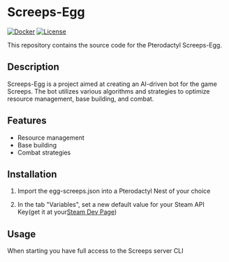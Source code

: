 # Screeps-Egg

[![Docker](https://github.com/Lela810/Screeps-Egg/actions/workflows/docker-publish.yml/badge.svg)](https://github.com/Lela810/Screeps-Egg/actions/workflows/docker-publish.yml)
[![License](https://img.shields.io/github/license/lela810/Screeps-Egg.svg?style=flat-square)](https://github.com/lela810/Screeps-Egg/blob/master/LICENSE)

This repository contains the source code for the Pterodactyl Screeps-Egg.

## Description

Screeps-Egg is a project aimed at creating an AI-driven bot for the game Screeps. The bot utilizes various algorithms and strategies to optimize resource management, base building, and combat.

## Features

- Resource management
- Base building
- Combat strategies

## Installation

1. Import the egg-screeps.json into a Pterodactyl Nest of your choice

2. In the tab "Variables", set a new default value for your Steam API Key(get it at your[Steam Dev Page](https://steamcommunity.com/dev/apikey))

## Usage

When starting you have full access to the Screeps server CLI

